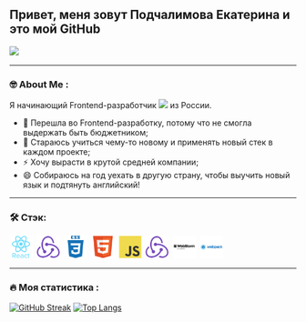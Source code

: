 ## Привет, меня зовут Подчалимова Екатерина и это мой GitHub

<img src="https://img.freepik.com/premium-vector/female-programmist-woman-writing-code-content-manager-young-girl-working-on-laptop-vector-illustration-programmer-woman-software-computer-language-written-by-freelancer_80590-11194.jpg">

---

### :nerd_face: About Me :

Я начинающий Frontend-разработчик <img src="https://media.giphy.com/media/WUlplcMpOCEmTGBtBW/giphy.gif" width="30"> из
России.

- 🔭 Перешла во Frontend-разработку, потому что не смогла выдержать быть бюджетником;
- 🌱 Стараюсь учиться чему-то новому и применять новый стек в каждом проекте;
- ⚡ Хочу вырасти в крутой средней компании;
- 😄 Собираюсь на год уехать в другую страну, чтобы выучить новый язык и подтянуть английский!

---

### :hammer_and_wrench: Стэк:

<div>
  <img src="https://github.com/devicons/devicon/blob/master/icons/react/react-original-wordmark.svg" title="React" alt="React" width="40" height="40"/>&nbsp;
  <img src="https://github.com/devicons/devicon/blob/master/icons/redux/redux-original.svg" title="Redux" alt="Redux " width="40" height="40"/>&nbsp;
  <img src="https://github.com/devicons/devicon/blob/master/icons/css3/css3-plain-wordmark.svg"  title="CSS3" alt="CSS" width="40" height="40"/>&nbsp;
  <img src="https://github.com/devicons/devicon/blob/master/icons/html5/html5-original.svg" title="HTML5" alt="HTML" width="40" height="40"/>&nbsp;
  <img src="https://github.com/devicons/devicon/blob/master/icons/javascript/javascript-original.svg" title="JavaScript" alt="JavaScript" width="40" height="40"/>&nbsp;
<img src="https://github.com/devicons/devicon/blob/master/icons/redux/redux-original.svg" title="Redux" alt="Redux" width="40" height="40"/>&nbsp;
<img src="https://github.com/devicons/devicon/blob/master/icons/webstorm/webstorm-original-wordmark.svg" title="webstorm" alt="webstorm" width="40" height="40"/>&nbsp;
<img src="https://github.com/devicons/devicon/blob/master/icons/webpack/webpack-original-wordmark.svg" title="webpack" alt="webpack" width="40" height="40"/>&nbsp;
</div>

---

### :fire: Моя статистика :

[![GitHub Streak](http://github-readme-streak-stats.herokuapp.com?user=EkaterinaPodchalimova&theme=dark&background=000000)](https://git.io/streak-stats)
[![Top Langs](https://github-readme-stats.vercel.app/api/top-langs/?username=EkaterinaPodchalimova&layout=compact&theme=vision-friendly-dark)](https://github.com/anuraghazra/github-readme-stats)
